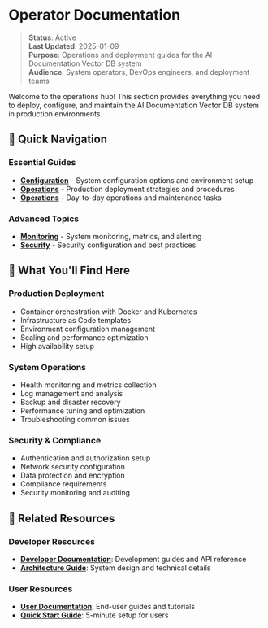# Operator Documentation

> **Status**: Active  
> **Last Updated**: 2025-01-09  
> **Purpose**: Operations and deployment guides for the AI Documentation Vector DB system  
> **Audience**: System operators, DevOps engineers, and deployment teams

Welcome to the operations hub! This section provides everything you need to deploy,
configure, and maintain the AI Documentation Vector DB system in production environments.

## 🚀 Quick Navigation

### Essential Guides

- **[Configuration](./configuration.md)** - System configuration options and environment setup
- **[Operations](./operations.md)** - Production deployment strategies and procedures
- **[Operations](./operations.md)** - Day-to-day operations and maintenance tasks

### Advanced Topics

- **[Monitoring](./monitoring.md)** - System monitoring, metrics, and alerting
- **[Security](./security.md)** - Security configuration and best practices

## 🎯 What You'll Find Here

### Production Deployment

- Container orchestration with Docker and Kubernetes
- Infrastructure as Code templates
- Environment configuration management
- Scaling and performance optimization
- High availability setup

### System Operations

- Health monitoring and metrics collection
- Log management and analysis
- Backup and disaster recovery
- Performance tuning and optimization
- Troubleshooting common issues

### Security & Compliance

- Authentication and authorization setup
- Network security configuration
- Data protection and encryption
- Compliance requirements
- Security monitoring and auditing

## 🔗 Related Resources

### Developer Resources

- **[Developer Documentation](../developers/README.md)**: Development guides and API reference
- **[Architecture Guide](../developers/architecture.md)**: System design and technical details

### User Resources

- **[User Documentation](../users/README.md)**: End-user guides and tutorials
- **[Quick Start Guide](../users/quick-start.md)**: 5-minute setup for users
